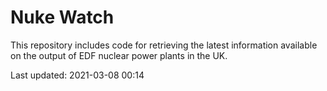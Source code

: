 # Nuke Watch

This repository includes code for retrieving the latest information available on the output of EDF nuclear power plants in the UK.

Last updated: 2021-03-08 00:14